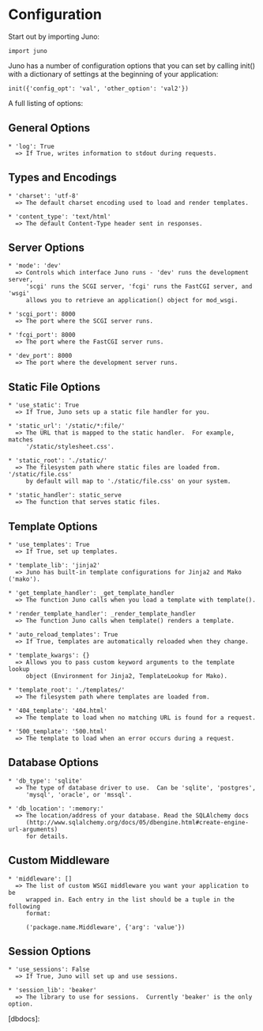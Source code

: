 
Configuration
=============

Start out by importing Juno:
    
    import juno

Juno has a number of configuration options that you can set by calling
init() with a dictionary of settings at the beginning of your application:
    
    init({'config_opt': 'val', 'other_option': 'val2'})

A full listing of options:
    

General Options
---------------

    * 'log': True
      => If True, writes information to stdout during requests.

Types and Encodings
-------------------

    * 'charset': 'utf-8'
      => The default charset encoding used to load and render templates.

    * 'content_type': 'text/html'
      => The default Content-Type header sent in responses.
  
Server Options
--------------

    * 'mode': 'dev'
      => Controls which interface Juno runs - 'dev' runs the development server,
         'scgi' runs the SCGI server, 'fcgi' runs the FastCGI server, and 'wsgi'
         allows you to retrieve an application() object for mod_wsgi.

    * 'scgi_port': 8000
      => The port where the SCGI server runs.

    * 'fcgi_port': 8000
      => The port where the FastCGI server runs.

    * 'dev_port': 8000
      => The port where the development server runs.

Static File Options
-------------------

    * 'use_static': True
      => If True, Juno sets up a static file handler for you.

    * 'static_url': '/static/*:file/'
      => The URL that is mapped to the static handler.  For example, matches
         '/static/stylesheet.css'.

    * 'static_root': './static/'
      => The filesystem path where static files are loaded from.  '/static/file.css'
         by default will map to './static/file.css' on your system.

    * 'static_handler': static_serve
      => The function that serves static files.

Template Options
----------------

    * 'use_templates': True
      => If True, set up templates.

    * 'template_lib': 'jinja2'
      => Juno has built-in template configurations for Jinja2 and Mako ('mako').

    * 'get_template_handler': _get_template_handler
      => The function Juno calls when you load a template with template().

    * 'render_template_handler': _render_template_handler
      => The function Juno calls when template() renders a template.

    * 'auto_reload_templates': True
      => If True, templates are automatically reloaded when they change.

    * 'template_kwargs': {}
      => Allows you to pass custom keyword arguments to the template lookup
         object (Environment for Jinja2, TemplateLookup for Mako).

    * 'template_root': './templates/'
      => The filesystem path where templates are loaded from.

    * '404_template': '404.html'
      => The template to load when no matching URL is found for a request.

    * '500_template': '500.html'
      => The template to load when an error occurs during a request.

Database Options
----------------

    * 'db_type': 'sqlite'
      => The type of database driver to use.  Can be 'sqlite', 'postgres',
         'mysql', 'oracle', or 'mssql'.

    * 'db_location': ':memory:'
      => The location/address of your database. Read the SQLAlchemy docs
         (http://www.sqlalchemy.org/docs/05/dbengine.html#create-engine-url-arguments)
         for details.

Custom Middleware
-----------------

    * 'middleware': []
      => The list of custom WSGI middleware you want your application to be
         wrapped in. Each entry in the list should be a tuple in the following
         format:

         ('package.name.Middleware', {'arg': 'value'})

Session Options
---------------

    * 'use_sessions': False
      => If True, Juno will set up and use sessions.

    * 'session_lib': 'beaker'
      => The library to use for sessions.  Currently 'beaker' is the only option.


[dbdocs]: 
